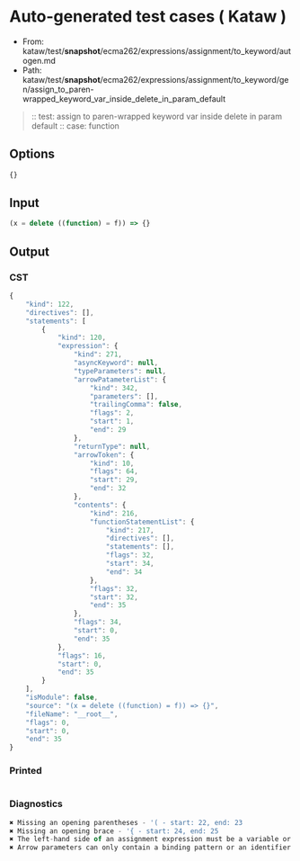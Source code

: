 # Auto-generated test cases ( Kataw )
- From: kataw/test/__snapshot__/ecma262/expressions/assignment/to_keyword/autogen.md
- Path: kataw/test/__snapshot__/ecma262/expressions/assignment/to_keyword/gen/assign_to_paren-wrapped_keyword_var_inside_delete_in_param_default
> :: test: assign to paren-wrapped keyword var inside delete in param default
> :: case: function
## Options

`````js
{}
`````
## Input

`````js
(x = delete ((function) = f)) => {}
`````
## Output

### CST

```javascript
{
    "kind": 122,
    "directives": [],
    "statements": [
        {
            "kind": 120,
            "expression": {
                "kind": 271,
                "asyncKeyword": null,
                "typeParameters": null,
                "arrowPatameterList": {
                    "kind": 342,
                    "parameters": [],
                    "trailingComma": false,
                    "flags": 2,
                    "start": 1,
                    "end": 29
                },
                "returnType": null,
                "arrowToken": {
                    "kind": 10,
                    "flags": 64,
                    "start": 29,
                    "end": 32
                },
                "contents": {
                    "kind": 216,
                    "functionStatementList": {
                        "kind": 217,
                        "directives": [],
                        "statements": [],
                        "flags": 32,
                        "start": 34,
                        "end": 34
                    },
                    "flags": 32,
                    "start": 32,
                    "end": 35
                },
                "flags": 34,
                "start": 0,
                "end": 35
            },
            "flags": 16,
            "start": 0,
            "end": 35
        }
    ],
    "isModule": false,
    "source": "(x = delete ((function) = f)) => {}",
    "fileName": "__root__",
    "flags": 0,
    "start": 0,
    "end": 35
}
```

### Printed

```javascript

```

### Diagnostics

```javascript
✖ Missing an opening parentheses - '( - start: 22, end: 23
✖ Missing an opening brace - '{ - start: 24, end: 25
✖ The left-hand side of an assignment expression must be a variable or a property access - start: 23, end: 25
✖ Arrow parameters can only contain a binding pattern or an identifier - start: 11, end: 32

```

